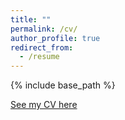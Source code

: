 ```yaml
---
title: ""
permalink: /cv/
author_profile: true
redirect_from:
  - /resume
---
```


{% include base_path %}

[See my CV here](http://mebucca.github.io/files/Curriculum_Vitae.pdf)
